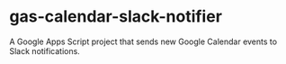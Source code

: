 # gas-calendar-slack-notifier
A Google Apps Script project that sends new Google Calendar events to Slack notifications.
